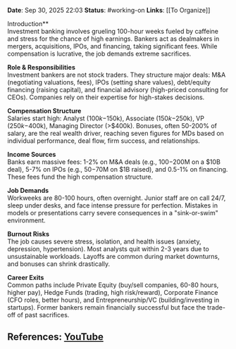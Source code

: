 **Date**: Sep 30, 2025 22:03
**Status**: #working-on
**Links**: [[To Organize]] 

Introduction**  
Investment banking involves grueling 100-hour weeks fueled by caffeine and stress for the chance of high earnings. Bankers act as dealmakers in mergers, acquisitions, IPOs, and financing, taking significant fees. While compensation is lucrative, the job demands extreme sacrifices.

**Role & Responsibilities**  
Investment bankers are not stock traders. They structure major deals: M&A (negotiating valuations, fees), IPOs (setting share values), debt/equity financing (raising capital), and financial advisory (high-priced consulting for CEOs). Companies rely on their expertise for high-stakes decisions.

**Compensation Structure**  
Salaries start high: Analyst ($100k-$150k), Associate ($150k-$250k), VP ($250k-$400k), Managing Director (>$400k). Bonuses, often 50-200% of salary, are the real wealth driver, reaching seven figures for MDs based on individual performance, deal flow, firm success, and relationships.

**Income Sources**  
Banks earn massive fees: 1-2% on M&A deals (e.g., $100-$200M on a $10B deal), 5-7% on IPOs (e.g., $50-$70M on $1B raised), and 0.5-1% on financing. These fees fund the high compensation structure.

**Job Demands**  
Workweeks are 80-100 hours, often overnight. Junior staff are on call 24/7, sleep under desks, and face intense pressure for perfection. Mistakes in models or presentations carry severe consequences in a "sink-or-swim" environment.

**Burnout Risks**  
The job causes severe stress, isolation, and health issues (anxiety, depression, hypertension). Most analysts quit within 2-3 years due to unsustainable workloads. Layoffs are common during market downturns, and bonuses can shrink drastically.

**Career Exits**  
Common paths include Private Equity (buy/sell companies, 60-80 hours, higher pay), Hedge Funds (trading, high risk/reward), Corporate Finance (CFO roles, better hours), and Entrepreneurship/VC (building/investing in startups). Former bankers remain financially successful but face the trade-off of past sacrifices.

## References: [YouTube](https://www.youtube.com/watch?v=fxJj6O3x1Oo)
